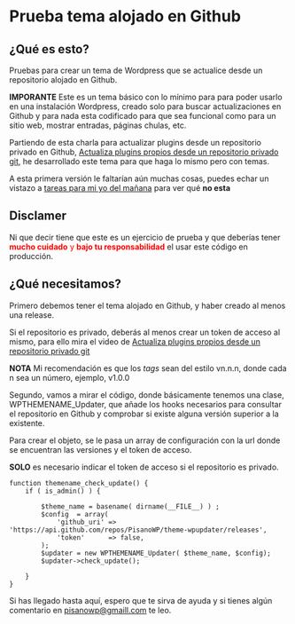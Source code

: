 #  Prueba tema alojado en Github

## ¿Qué es esto?
Pruebas para crear un tema de Wordpress que se actualice desde un repositorio alojado en Github.

**IMPORANTE** Este es un tema básico con lo mínimo para para poder usarlo en una instalación Wordpress, creado solo para buscar actualizaciones en Github y para nada esta codificado para que sea funcional como para un sitio web, mostrar entradas, páginas chulas, etc.

Partiendo de esta charla para actualizar plugins desde un repositorio privado en Github, [Actualiza plugins propios desde un repositorio privado git](https://wordpress.tv/2022/09/25/actualiza-plugins-propios-desde-un-repositorio-privado-git/), he desarrollado este tema para que haga lo mismo pero con temas.

A esta primera versión le faltarían aún muchas cosas, puedes echar un vistazo a [tareas para mi yo del mañana](/TODO.md) para ver qué **no esta**

## Disclamer ##

Ni que decir tiene que este es un ejercicio de prueba y que deberías tener <span style="color:red"> **mucho cuidado** y **bajo tu responsabilidad**</span> el usar este código en producción.


## ¿Qué necesitamos? ##
Primero debemos tener el tema alojado en Github, y haber creado al menos una release. 

Si el repositorio es privado, deberás al menos crear un token de acceso al mismo, para ello mira el video de [Actualiza plugins propios desde un repositorio privado git](https://wordpress.tv/2022/09/25/actualiza-plugins-propios-desde-un-repositorio-privado-git/)

**NOTA** Mi recomendación es que los *tags* sean del estilo vn.n.n, donde cada n sea un número, ejemplo, v1.0.0

Segundo, vamos a mirar el código, donde básicamente tenemos una clase, WPTHEMENAME_Updater, que añade los hooks necesarios para consultar el repositorio en Github y comprobar si existe alguna versión superior a la existente.

Para crear el objeto, se le pasa un array de configuración con la url donde se encuentran las versiones y el token de acceso.

**SOLO** es necesario indicar el token de acceso si el repositorio es privado.

~~~
function themename_check_update() {
	if ( is_admin() ) {

		$theme_name = basename( dirname(__FILE__) ) ;
		$config  = array(
			'github_uri' => 'https://api.github.com/repos/PisanoWP/theme-wpupdater/releases',			                 
			'token'      => false,
		);
		$updater = new WPTHEMENAME_Updater( $theme_name, $config);
		$updater->check_update();		
    
	}
}
~~~

Si has llegado hasta aquí, espero que te sirva de ayuda y si tienes algún comentario en pisanowp@gmaill.com te leo.



